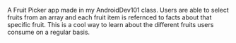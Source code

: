 A Fruit Picker app made in my AndroidDev101 class. Users are able to select fruits from an array and each fruit item is refernced to facts about that specific fruit. This is a cool way to learn about the different fruits users consume on a regular basis.
